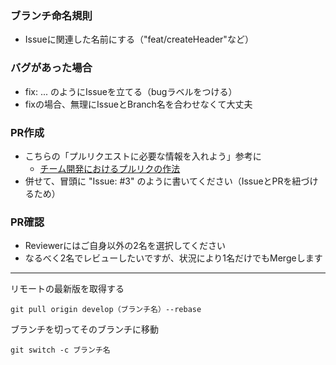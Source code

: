 ### ブランチ命名規則
- Issueに関連した名前にする（"feat/createHeader"など）

### バグがあった場合
- fix: ... のようにIssueを立てる（bugラベルをつける）
- fixの場合、無理にIssueとBranch名を合わせなくて大丈夫

### PR作成
- こちらの「プルリクエストに必要な情報を入れよう」参考に
  - [チーム開発におけるプルリクの作法](https://qiita.com/ikuwow/items/fb52a54c086398eb5b92)
- 併せて、冒頭に "Issue: #3" のように書いてください（IssueとPRを紐づけるため）

### PR確認
- Reviewerにはご自身以外の2名を選択してください
- なるべく2名でレビューしたいですが、状況により1名だけでもMergeします

----------------

リモートの最新版を取得する
```
git pull origin develop（ブランチ名）--rebase
```

ブランチを切ってそのブランチに移動
```
git switch -c ブランチ名
```
